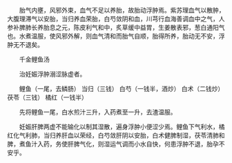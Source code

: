 <!-- { "loadSidebar": true } -->
　　胎气内壅，风邪外束，血气不足以养胎，故胎动浮肿焉。紫苏理血气以散肿，大腹理滞气以安胎，当归养血荣胎，白芍敛阴和血，川芎行血海善调血中之气，人参补脾肺长养胎息之元，陈皮利气和中，炙草缓中益胃，生姜散表邪，葱白通阳气也。水煮温服，使风邪外解，则血气清和而胎气自顺，胎得所养，胎动无不安，浮肿无不退矣。

　　千金鲤鱼汤

　　治妊娠浮肿溺涩脉虚者。

　　鲤鱼（一尾，去鳞肠） 当归（三钱） 白芍（一钱半，酒炒） 白术（二钱炒） 茯苓（三钱） 橘红（一钱半）

　　先将鲤鱼一尾，白水煎汁三升，入药煮至一升，去渣温服。

　　妊娠肝脾两虚不能输化以制其湿散，遍身浮肿小便涩少焉。鲤鱼下气利水，橘红化气利肺，当归养肝血以荣经，白芍敛肝阴以安胎，白术健脾制湿，茯苓清肺和脾，煮鱼汁入药，务使肝脾气化，则湿运气调而小水自快，何患浮肿不退，胎孕不安乎。

　　

